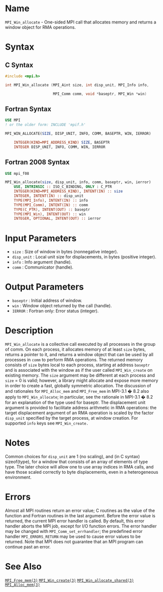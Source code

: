 # Name

`MPI_Win_allocate` - One-sided MPI call that allocates memory and
returns a window object for RMA operations.

# Syntax

## C Syntax

```c
#include <mpi.h>

int MPI_Win_allocate (MPI_Aint size, int disp_unit, MPI_Info info,

                      MPI_Comm comm, void *baseptr, MPI_Win *win)
```

## Fortran Syntax

```fortran
USE MPI
! or the older form: INCLUDE 'mpif.h'

MPI_WIN_ALLOCATE(SIZE, DISP_UNIT, INFO, COMM, BASEPTR, WIN, IERROR)

    INTEGER(KIND=MPI_ADDRESS_KIND) SIZE, BASEPTR
    INTEGER DISP_UNIT, INFO, COMM, WIN, IERROR
```

## Fortran 2008 Syntax

```fortran
USE mpi_f08

MPI_Win_allocate(size, disp_unit, info, comm, baseptr, win, ierror)
    USE, INTRINSIC :: ISO_C_BINDING, ONLY : C_PTR
    INTEGER(KIND=MPI_ADDRESS_KIND), INTENT(IN) :: size
    INTEGER, INTENT(IN) :: disp_unit
    TYPE(MPI_Info), INTENT(IN) :: info
    TYPE(MPI_Comm), INTENT(IN) :: comm
    TYPE(C_PTR), INTENT(OUT) :: baseptr
    TYPE(MPI_Win), INTENT(OUT) :: win
    INTEGER, OPTIONAL, INTENT(OUT) :: ierror
```


# Input Parameters

* `size` : Size of window in bytes (nonnegative integer).
* `disp_unit` : Local unit size for displacements, in bytes (positive integer).
* `info` : Info argument (handle).
* `comm` : Communicator (handle).

# Output Parameters

* `baseptr` : Initial address of window.
* `win` : Window object returned by the call (handle).
* `IERROR` : Fortran only: Error status (integer).

# Description

`MPI_Win_allocate` is a collective call executed by all processes in
the group of comm. On each process, it allocates memory of at least
`size` bytes, returns a pointer to it, and returns a window object that
can be used by all processes in `comm` to perform RMA operations. The
returned memory consists of `size` bytes local to each process, starting
at address `baseptr` and is associated with the window as if the user
called `MPI_Win_create` on existing memory. The `size` argument may be
different at each process and `size` = 0 is valid; however, a library
might allocate and expose more memory in order to create a fast,
globally symmetric allocation. The discussion of and rationales for
`MPI_Alloc_mem` and `MPI_Free_mem` in MPI-3.1 � 8.2 also apply to
`MPI_Win_allocate`; in particular, see the rationale in MPI-3.1 � 8.2
for an explanation of the type used for baseptr.
The displacement unit argument is provided to facilitate address
arithmetic in RMA operations: the target displacement argument of an RMA
operation is scaled by the factor `disp_unit` specified by the target
process, at window creation.
For supported `info` keys see `MPI_Win_create.`

# Notes

Common choices for `disp_unit` are 1 (no scaling), and (in C syntax)
sizeof(type), for a window that consists of an array of elements of
type type. The later choice will allow one to use array indices in RMA
calls, and have those scaled correctly to byte displacements, even in a
heterogeneous environment.

# Errors

Almost all MPI routines return an error value; C routines as the value
of the function and Fortran routines in the last argument.
Before the error value is returned, the current MPI error handler is
called. By default, this error handler aborts the MPI job, except for
I/O function errors. The error handler may be changed with
`MPI_Comm_set_errhandler`; the predefined error handler `MPI_ERRORS_RETURN`
may be used to cause error values to be returned. Note that MPI does not
guarantee that an MPI program can continue past an error.

# See Also

[`MPI_Free_mem(3)`](./?file=MPI_Free_mem.md)
[`MPI_Win_create(3)`](./?file=MPI_Win_create.md)
[`MPI_Win_allocate_shared(3)`](./?file=MPI_Win_allocate_shared.md)
[`MPI_Alloc_mem(3)`](./?file=MPI_Alloc_mem.md)
